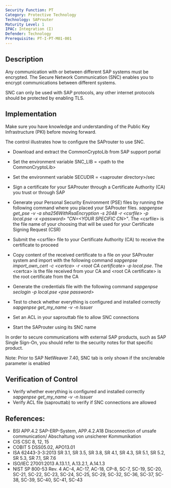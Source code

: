 ```yaml
---
Security Function: PT
Category: Protective Technology
Technology: SAProuter
Maturity Level: 1
IPAC: Integration (I)
Defender: Technology
Prerequisite: PT-I-PT-M01-001
---
```


## Description

Any communication with or between different SAP systems must be encrypted. The Secure Network Communication (SNC) enables you to encrypt communications between different systems.

SNC can only be used with SAP protocols, any other internet protocols should be protected by enabling TLS.

## Implementation

Make sure you have knowledge and understanding of the Public Key Infrastructure (PKI) before moving forward.

The control illustrates how to configure the SAProuter to use SNC.

- Download and extract the CommonCryptoLib from SAP support portal

- Set the environment variable SNC_LIB = \<path to the CommonCryptoLib\>

- Set the environment variable SECUDIR = \<saprouter directory\>/sec

- Sign a certificate for your SAProuter through a Certificate Authority (CA) you trust or through SAP

- Generate your Personal Security Environment (PSE) files by running the following command where you placed your SAProuter files. *sapgenpse get_pse -v -a sha256WithRsaEncryption -s 2048 -r \<csrfile\> -p local.pse -x \<password\> "CN=\<YOUR SPECIFIC CN\>"*. The \<csrfile\> is the file name of your choosing that will be used for your Certificate Signing Request (CSR)

- Submit the \<csrfile\> file to your Certificate Authority (CA) to receive the certificate to proceed

-  Copy content of the received certificate to a file on your SAProuter system and import with the following command *sapgenpse import_own_cert -c \<certca\> -r \<root CA certificate\> -p local.pse*. The \<certca\> is the file received from your CA and \<root CA certificate\> is the root certificate from the CA

- Generate the credentials file with the following command *sapgenpse seclogin -p local.pse \<pse password\>*

- Test to check whether everything is configured and installed correctly *sapgenpse get_my_name -v -n Issuer*

- Set an ACL in your saprouttab file to allow SNC connections

- Start the SAProuter using its SNC name

In order to secure communications with external SAP products, such as SAP Single Sign-On, you should refer to the security notes for that specific product.

Note: Prior to SAP NetWeaver 7.40, SNC tab is only shown if the snc/enable parameter is enabled

## Verification of Control

- Verify whether everything is configured and installed correctly *sapgenpse get_my_name -v -n Issuer*
- Verify ACL file (saprouttab) to verify if SNC connections are allowed


## References:
- BSI APP.4.2 SAP-ERP-System, APP.4.2.A18 Disconnection of unsafe communication/ Abschaltung von unsicherer Kommunikation
- CIS CSC 8, 12, 15
- COBIT 5 DSS05.02, APO13.01
- ISA 62443-3-3:2013 SR 3.1, SR 3.5, SR 3.8, SR 4.1, SR 4.3, SR 5.1, SR 5.2, SR 5.3, SR 7.1, SR 7.6
- ISO/IEC 27001:2013 A.13.1.1, A.13.2.1, A.14.1.3
- NIST SP 800-53 Rev. 4 AC-4, AC-17, AC-18, CP-8, SC-7, SC-19, SC-20, SC-21, SC-22, SC-23, SC-24, SC-25, SC-29, SC-32, SC-36, SC-37, SC-38, SC-39, SC-40, SC-41, SC-43
